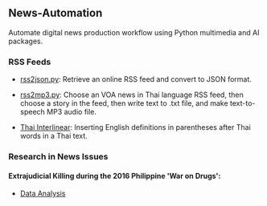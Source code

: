 ## News-Automation
Automate digital news production workflow using Python multimedia and AI packages.

### RSS Feeds

- [rss2json.py](https://github.com/jonfernq/News-Automation/blob/main/RSSFeed/rss2json.py): Retrieve an online RSS feed and convert to JSON format.   
- [rss2mp3.py](https://github.com/jonfernq/News-Automation/blob/main/RSSFeed/rss2mp3.py): Choose an VOA news in Thai language RSS feed, then choose a story in the feed, then write text to .txt file, and make text-to-speech MP3 audio file. 

- [Thai Interlinear](https://github.com/jonfernq/News-Automation/tree/main/ThaiInterlinear): Inserting English definitions in parentheses after Thai words in a Thai text.  
  
### Research in News Issues

#### Extrajudicial Killing during the 2016 Philippine 'War on Drugs': 

- [Data Analysis](https://github.com/jonfernq/Extrajudicial-Killing-Philippines)
